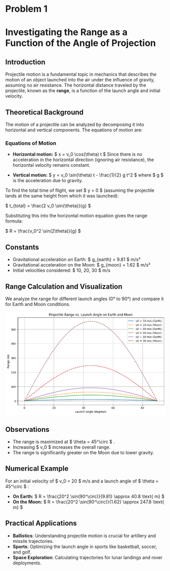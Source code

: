 # Problem 1

# Investigating the Range as a Function of the Angle of Projection

## Introduction

Projectile motion is a fundamental topic in mechanics that describes the motion of an object launched into the air under the influence of gravity, assuming no air resistance. The horizontal distance traveled by the projectile, known as the **range**, is a function of the launch angle and initial velocity.

## Theoretical Background

The motion of a projectile can be analyzed by decomposing it into horizontal and vertical components. The equations of motion are:

### Equations of Motion

- **Horizontal motion:**
  $  x = v_0 \cos(\theta) t  $
  Since there is no acceleration in the horizontal direction (ignoring air resistance), the horizontal velocity remains constant.

- **Vertical motion:**
  $  y = v_0 \sin(\theta) t - \frac{1}{2} g t^2  $
  where $ g $ is the acceleration due to gravity.

To find the total time of flight, we set $ y = 0 $ (assuming the projectile lands at the same height from which it was launched):

$  t_{total} = \frac{2 v_0 \sin(\theta)}{g}  $

Substituting this into the horizontal motion equation gives the range formula:

$  R = \frac{v_0^2 \sin(2\theta)}{g}  $

## Constants

- Gravitational acceleration on Earth: $  g_{earth} = 9.81  $ m/s²
- Gravitational acceleration on the Moon: $  g_{moon} = 1.62  $  m/s²
- Initial velocities considered: $  10, 20, 30  $  m/s

## Range Calculation and Visualization

We analyze the range for different launch angles (0° to 90°) and compare it for Earth and Moon conditions.


![alt text](image-1.png)


## Observations

- The range is maximized at $  \theta = 45^\circ  $ .
- Increasing $  v_0  $ increases the overall range.
- The range is significantly greater on the Moon due to lower gravity.

## Numerical Example

For an initial velocity of $  v_0 = 20  $ m/s and a launch angle of $  \theta = 45^\circ  $  :

- **On Earth:**
  $ R = \frac{20^2 \sin(90^\circ)}{9.81} \approx 40.8 \text{ m} $
- **On the Moon:**
  $ R = \frac{20^2 \sin(90^\circ)}{1.62} \approx 247.8 \text{ m} $

## Practical Applications

- **Ballistics**: Understanding projectile motion is crucial for artillery and missile trajectories.
- **Sports**: Optimizing the launch angle in sports like basketball, soccer, and golf.
- **Space Exploration**: Calculating trajectories for lunar landings and rover deployments.

